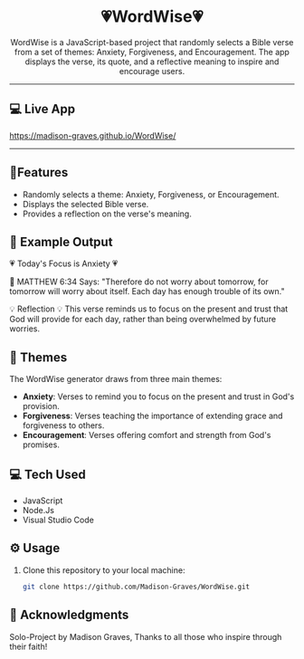 <div align="center">
    <h1>💗WordWise💗</h1>
    <p>WordWise is a JavaScript-based project that randomly selects a Bible verse from a set of themes: Anxiety, Forgiveness, and Encouragement. The app displays the verse, its quote, and a reflective meaning to inspire and encourage users.</p>
</div> 

---

## 💻 Live App

https://madison-graves.github.io/WordWise/


---
## 🚀Features
- Randomly selects a theme: Anxiety, Forgiveness, or Encouragement.
- Displays the selected Bible verse.
- Provides a reflection on the verse's meaning.

## 🌟 Example Output
💗 Today's Focus is Anxiety 💗

📖 MATTHEW 6:34 Says: "Therefore do not worry about tomorrow, for tomorrow will worry about itself. Each day has enough trouble of its own."

💡 Reflection 💡 This verse reminds us to focus on the present and trust that God will provide for each day, rather than being overwhelmed by future worries.

## 📖 Themes
The WordWise generator draws from three main themes:

- **Anxiety**: Verses to remind you to focus on the present and trust in God's provision.
- **Forgiveness**: Verses teaching the importance of extending grace and forgiveness to others.
- **Encouragement**: Verses offering comfort and strength from God's promises.

## 💻 Tech Used
- JavaScript
- Node.Js 
- Visual Studio Code

## ⚙️ Usage
1. Clone this repository to your local machine:
   ```bash
   git clone https://github.com/Madison-Graves/WordWise.git

## 🙏 Acknowledgments
Solo-Project by Madison Graves,
Thanks to all those who inspire through their faith!
